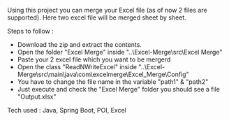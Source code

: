 Using this project you can merge your Excel file (as of now 2 files are supported).
Here two excel file will be merged sheet by sheet.

Steps to follow : 
  * Download the zip and extract the contents.
  * Open the folder "Excel Merge" inside "..\Excel-Merge\src\Excel Merge"
  * Paste your 2 excel file which you want to be mergerd
  * Open the class "ReadNWriteExcel" inside "..\Excel-Merge\src\main\java\com\excelmerge\Excel_Merge\Config"
  * You have to change the file name in the variable "path1" & "path2"
  * Just execute and check the "Excel Merge" folder you should see a file "Output.xlsx"

Tech used : Java, Spring Boot, POI, Excel
